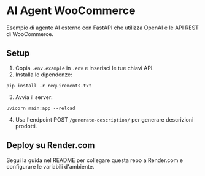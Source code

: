 
# AI Agent WooCommerce

Esempio di agente AI esterno con FastAPI che utilizza OpenAI e le API REST di WooCommerce.

## Setup

1. Copia `.env.example` in `.env` e inserisci le tue chiavi API.
2. Installa le dipendenze:

```
pip install -r requirements.txt
```

3. Avvia il server:

```
uvicorn main:app --reload
```

4. Usa l'endpoint POST `/generate-description/` per generare descrizioni prodotti.

## Deploy su Render.com

Segui la guida nel README per collegare questa repo a Render.com e configurare le variabili d'ambiente.
